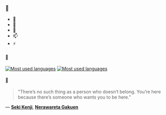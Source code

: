 ### 👋

- 🔭
- 🌱
- 💬
- 📫
- ⚡

#### 🧏

[![Most used languages](https://github-readme-stats-aynah.vercel.app/api/top-langs/?username=aynh&theme=solarized-dark&langs_count=6&layout=compact&hide_title=true)](https://github.com/anuraghazra/github-readme-stats#gh-dark-mode-only)
[![Most used languages](https://github-readme-stats-aynah.vercel.app/api/top-langs/?username=aynh&theme=solarized-light&langs_count=6&layout=compact&hide_title=true)](https://github.com/anuraghazra/github-readme-stats#gh-light-mode-only)

#### 💬

> "There’s no such thing as a person who doesn’t belong. You’re here because there’s someone who wants you to be here."

&mdash; [**Seki Kenji**](https://myanimelist.net/character.php?q=Seki%20Kenji&cat=character), [**Nerawareta Gakuen**](https://myanimelist.net/search/all?q=Nerawareta%20Gakuen&cat=all)
